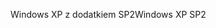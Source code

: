 <span data-ttu-id="4f8b6-101">Windows XP z dodatkiem SP2</span><span class="sxs-lookup"><span data-stu-id="4f8b6-101">Windows XP SP2</span></span>